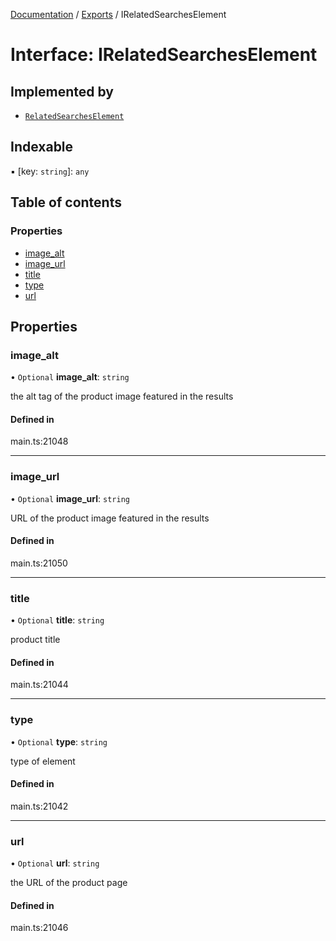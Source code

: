 [Documentation](../README.md) / [Exports](../modules.md) / IRelatedSearchesElement

# Interface: IRelatedSearchesElement

## Implemented by

- [`RelatedSearchesElement`](../classes/RelatedSearchesElement.md)

## Indexable

▪ [key: `string`]: `any`

## Table of contents

### Properties

- [image\_alt](IRelatedSearchesElement.md#image_alt)
- [image\_url](IRelatedSearchesElement.md#image_url)
- [title](IRelatedSearchesElement.md#title)
- [type](IRelatedSearchesElement.md#type)
- [url](IRelatedSearchesElement.md#url)

## Properties

### image\_alt

• `Optional` **image\_alt**: `string`

the alt tag of the product image featured in the results

#### Defined in

main.ts:21048

___

### image\_url

• `Optional` **image\_url**: `string`

URL of the product image featured in the results

#### Defined in

main.ts:21050

___

### title

• `Optional` **title**: `string`

product title

#### Defined in

main.ts:21044

___

### type

• `Optional` **type**: `string`

type of element

#### Defined in

main.ts:21042

___

### url

• `Optional` **url**: `string`

the URL of the product page

#### Defined in

main.ts:21046
